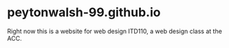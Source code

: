 # peytonwalsh-99.github.io

Right now this is a website for web design ITD110, a web design class at the ACC.
